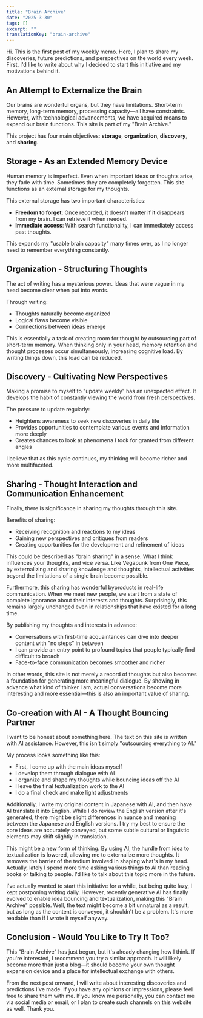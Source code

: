 ```yaml
---
title: "Brain Archive"
date: "2025-3-30"
tags: []
excerpt: ""
translationKey: "brain-archive"
---
```


Hi. This is the first post of my weekly memo. Here, I plan to share my discoveries, future predictions, and perspectives on the world every week. First, I'd like to write about why I decided to start this initiative and my motivations behind it.

## An Attempt to Externalize the Brain

Our brains are wonderful organs, but they have limitations. Short-term memory, long-term memory, processing capacity—all have constraints. However, with technological advancements, we have acquired means to expand our brain functions. This site is part of my "Brain Archive."

This project has four main objectives: **storage**, **organization**, **discovery**, and **sharing**.

## Storage - As an Extended Memory Device

Human memory is imperfect. Even when important ideas or thoughts arise, they fade with time. Sometimes they are completely forgotten. This site functions as an external storage for my thoughts.

This external storage has two important characteristics:

- **Freedom to forget**: Once recorded, it doesn't matter if it disappears from my brain. I can retrieve it when needed.
- **Immediate access**: With search functionality, I can immediately access past thoughts.

This expands my "usable brain capacity" many times over, as I no longer need to remember everything constantly.

## Organization - Structuring Thoughts

The act of writing has a mysterious power. Ideas that were vague in my head become clear when put into words.

Through writing:

- Thoughts naturally become organized
- Logical flaws become visible
- Connections between ideas emerge

This is essentially a task of creating room for thought by outsourcing part of short-term memory. When thinking only in your head, memory retention and thought processes occur simultaneously, increasing cognitive load. By writing things down, this load can be reduced.

## Discovery - Cultivating New Perspectives

Making a promise to myself to "update weekly" has an unexpected effect. It develops the habit of constantly viewing the world from fresh perspectives.

The pressure to update regularly:

- Heightens awareness to seek new discoveries in daily life
- Provides opportunities to contemplate various events and information more deeply
- Creates chances to look at phenomena I took for granted from different angles

I believe that as this cycle continues, my thinking will become richer and more multifaceted.

## Sharing - Thought Interaction and Communication Enhancement

Finally, there is significance in sharing my thoughts through this site.

Benefits of sharing:

- Receiving recognition and reactions to my ideas
- Gaining new perspectives and critiques from readers
- Creating opportunities for the development and refinement of ideas

This could be described as "brain sharing" in a sense. What I think influences your thoughts, and vice versa. Like Vegapunk from One Piece, by externalizing and sharing knowledge and thoughts, intellectual activities beyond the limitations of a single brain become possible.

Furthermore, this sharing has wonderful byproducts in real-life communication. When we meet new people, we start from a state of complete ignorance about their interests and thoughts. Surprisingly, this remains largely unchanged even in relationships that have existed for a long time.

By publishing my thoughts and interests in advance:

- Conversations with first-time acquaintances can dive into deeper content with "no steps" in between
- I can provide an entry point to profound topics that people typically find difficult to broach
- Face-to-face communication becomes smoother and richer

In other words, this site is not merely a record of thoughts but also becomes a foundation for generating more meaningful dialogue. By showing in advance what kind of thinker I am, actual conversations become more interesting and more essential—this is also an important value of sharing.

## Co-creation with AI - A Thought Bouncing Partner

I want to be honest about something here. The text on this site is written with AI assistance. However, this isn't simply "outsourcing everything to AI."

My process looks something like this:

- First, I come up with the main ideas myself
- I develop them through dialogue with AI
- I organize and shape my thoughts while bouncing ideas off the AI
- I leave the final textualization work to the AI
- I do a final check and make light adjustments

Additionally, I write my original content in Japanese with AI, and then have AI translate it into English. While I do review the English version after it's generated, there might be slight differences in nuance and meaning between the Japanese and English versions. I try my best to ensure the core ideas are accurately conveyed, but some subtle cultural or linguistic elements may shift slightly in translation.

This might be a new form of thinking. By using AI, the hurdle from idea to textualization is lowered, allowing me to externalize more thoughts. It removes the barrier of the tedium involved in shaping what's in my head. Actually, lately I spend more time asking various things to AI than reading books or talking to people. I'd like to talk about this topic more in the future.

I've actually wanted to start this initiative for a while, but being quite lazy, I kept postponing writing daily. However, recently generative AI has finally evolved to enable idea bouncing and textualization, making this "Brain Archive" possible. Well, the text might become a bit unnatural as a result, but as long as the content is conveyed, it shouldn't be a problem. It's more readable than if I wrote it myself anyway.

## Conclusion - Would You Like to Try It Too?

This "Brain Archive" has just begun, but it's already changing how I think. If you're interested, I recommend you try a similar approach. It will likely become more than just a blog—it should become your own thought expansion device and a place for intellectual exchange with others.

From the next post onward, I will write about interesting discoveries and predictions I've made.
If you have any opinions or impressions, please feel free to share them with me. If you know me personally, you can contact me via social media or email, or I plan to create such channels on this website as well. Thank you.